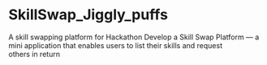 # SkillSwap_Jiggly_puffs
A skill swapping platform for Hackathon
Develop a Skill Swap Platform — a mini application that enables users to list their skills and 
request others in return
